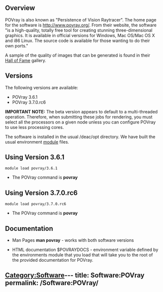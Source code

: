 ## Overview

POVray is also known as "Persistence of Vision Raytracer". The home page
for the software is <http://www.povray.org/>. From their website, the
software "is a high-quality, totally free tool for creating stunning
three-dimensional graphics. It is available in official versions for
Windows, Mac OS/Mac OS X and i86 Linux. The source code is available for
those wanting to do their own ports."

A sample of the quality of images that can be generated is found in
their [Hall of Fame](http://hof.povray.org/) gallery.

## Versions

The following versions are available:

  - POVray 3.6.1
  - POVray 3.7.0.rc6

**IMPORTANT NOTE:** The beta version appears to default to a
multi-threaded operation. Therefore, when submitting these jobs for
rendering, you must select all the processors on a given node unless you
can configure POVray to use less processing cores.

The software is installed in the usual /deac/opt directory. We have
built the usual environment
[module](Quick_Start_Guide:Environment_Modules "wikilink") files.

## Using Version 3.6.1

    module load povray/3.6.1

  -
    The POVray command is **povray**

## Using Version 3.7.0.rc6

    module load povray/3.7.0.rc6

  -
    The POVray command is **povray**

## Documentation

  - Man Pages
    **man povray** - works with both software versions

<!-- end list -->

  - HTML documentation
    $POVRAYDOCS - environment variable defined by the environments
    module that you load that will take you to the root of the provided
    documentation for POVray.

[Category:Software](Category:Software "wikilink")---
title: Software:POVray
permalink: /Software:POVray/
---

